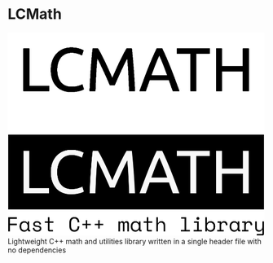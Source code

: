# LCMath
![logo](img/logo.png#gh-dark-mode-only)
![logo](img/logo_black.png#gh-light-mode-only)
Lightweight C++ math and utilities library written in a single header file with no dependencies
